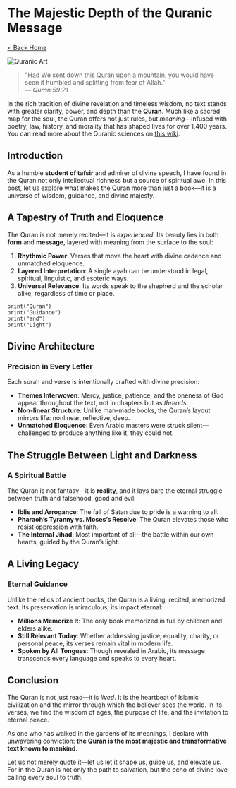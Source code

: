 # The Majestic Depth of the Quranic Message

[< Back Home](/)

![Quranic Art](/images/quran-depth.jpg)

> "Had We sent down this Quran upon a mountain, you would have seen it humbled and splitting from fear of Allah."  
> — *Quran 59:21*

In the rich tradition of divine revelation and timeless wisdom, no text stands with greater clarity, power, and depth than the **Quran**. Much like a sacred map for the soul, the Quran offers not just rules, but _meaning_—infused with poetry, law, history, and morality that has shaped lives for over 1,400 years.  
You can read more about the Quranic sciences on [this wiki](https://en.wikipedia.org/wiki/Quran).

## Introduction

As a humble **student of tafsir** and admirer of divine speech, I have found in the Quran not only intellectual richness but a source of spiritual awe. In this post, let us explore what makes the Quran more than just a book—it is a universe of wisdom, guidance, and divine majesty.

## A Tapestry of Truth and Eloquence

The Quran is not merely recited—it is *experienced*. Its beauty lies in both **form** and **message**, layered with meaning from the surface to the soul:

1. **Rhythmic Power**: Verses that move the heart with divine cadence and unmatched eloquence.
2. **Layered Interpretation**: A single ayah can be understood in legal, spiritual, linguistic, and esoteric ways.
3. **Universal Relevance**: Its words speak to the shepherd and the scholar alike, regardless of time or place.

```
print("Quran")
print("Guidance")
print("and")
print("Light")
```


## Divine Architecture

### Precision in Every Letter

Each surah and verse is intentionally crafted with divine precision:

- **Themes Interwoven**: Mercy, justice, patience, and the oneness of God appear throughout the text, not in chapters but as _threads_.
- **Non-linear Structure**: Unlike man-made books, the Quran’s layout mirrors life: nonlinear, reflective, deep.
- **Unmatched Eloquence**: Even Arabic masters were struck silent—challenged to produce anything like it, they could not.

## The Struggle Between Light and Darkness

### A Spiritual Battle

The Quran is not fantasy—it is **reality**, and it lays bare the eternal struggle between truth and falsehood, good and evil:

- **Iblis and Arrogance**: The fall of Satan due to pride is a warning to all.
- **Pharaoh’s Tyranny vs. Moses’s Resolve**: The Quran elevates those who resist oppression with faith.
- **The Internal Jihad**: Most important of all—the battle within our own hearts, guided by the Quran’s light.

## A Living Legacy

### Eternal Guidance

Unlike the relics of ancient books, the Quran is a living, recited, memorized text. Its preservation is miraculous; its impact eternal:

- **Millions Memorize It**: The only book memorized in full by children and elders alike.
- **Still Relevant Today**: Whether addressing justice, equality, charity, or personal peace, its verses remain vital in modern life.
- **Spoken by All Tongues**: Though revealed in Arabic, its message transcends every language and speaks to every heart.

## Conclusion

The Quran is not just read—it is *lived*. It is the heartbeat of Islamic civilization and the mirror through which the believer sees the world. In its verses, we find the wisdom of ages, the purpose of life, and the invitation to eternal peace.

As one who has walked in the gardens of its meanings, I declare with unwavering conviction: **the Quran is the most majestic and transformative text known to mankind**.

Let us not merely quote it—let us let it shape us, guide us, and elevate us. For in the Quran is not only the path to salvation, but the echo of divine love calling every soul to truth.

